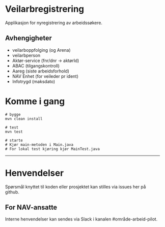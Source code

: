 # Veilarbregistrering

Applikasjon for nyregistrering av arbeidssøkere.

## Avhengigheter
- veilarboppfolging (og Arena)
- veilarbperson
- Aktør-service (fnr/dnr -> aktørId)
- ABAC (tilgangskontroll)
- Aareg (siste arbeidsforhold)
- NAV Enhet (for veileder pr ident)
- Infotrygd (maksdato)

# Komme i gang

```
# bygge
mvn clean install 

# test
mvn test

# starte
# Kjør main-metoden i Main.java
# For lokal test kjøring kjør MainTest.java
```

---

# Henvendelser

Spørsmål knyttet til koden eller prosjektet kan stilles via issues her på github.

## For NAV-ansatte

Interne henvendelser kan sendes via Slack i kanalen #område-arbeid-pilot.
